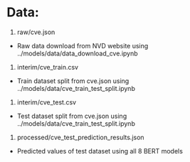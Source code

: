 # Data:

1. raw/cve.json
* Raw data download from NVD website using ../models/data/data_download_cve.ipynb

1. interim/cve_train.csv
* Train dataset split from cve.json using ../models/data/cve_train_test_split.ipynb

1. interim/cve_test.csv
* Test dataset split from cve.json using ../models/data/cve_train_test_split.ipynb

1. processed/cve_test_prediction_results.json
* Predicted values of test dataset using all 8 BERT models